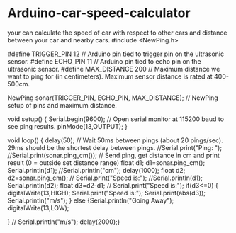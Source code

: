 # Arduino-car-speed-calculator
your can calculate the speed of car with respect to other cars and distance between your car and nearby cars.
#include <NewPing.h>

#define TRIGGER_PIN  12  // Arduino pin tied to trigger pin on the ultrasonic sensor.
#define ECHO_PIN     11  // Arduino pin tied to echo pin on the ultrasonic sensor.
#define MAX_DISTANCE 200 // Maximum distance we want to ping for (in centimeters). Maximum sensor distance is rated at 400-500cm.

NewPing sonar(TRIGGER_PIN, ECHO_PIN, MAX_DISTANCE); // NewPing setup of pins and maximum distance.

void setup() {
  Serial.begin(9600); // Open serial monitor at 115200 baud to see ping results.
  pinMode(13,OUTPUT);
}

void loop() {
  delay(50);                     // Wait 50ms between pings (about 20 pings/sec). 29ms should be the shortest delay between pings.
  //Serial.print("Ping: ");
  //Serial.print(sonar.ping_cm()); // Send ping, get distance in cm and print result (0 = outside set distance range)
  float d1;
  d1=sonar.ping_cm();
  Serial.println(d1);
  //Serial.println("cm");
  delay(1000);
  float d2;
  d2=sonar.ping_cm();
 // Serial.print("Speed is:");
  //Serial.println(d1);
  Serial.println(d2);
  float d3=d2-d1;
 //  Serial.print("Speed is:");
  if(d3<=0)
   { digitalWrite(13,HIGH); 
    Serial.print("Speed is:");
    Serial.print(abs(d3));
    Serial.println("m/s");
    }
  else
    {Serial.println("Going Away");
    digitalWrite(13,LOW);
    
   }
 // Serial.println("m/s");
  delay(2000);}
  

